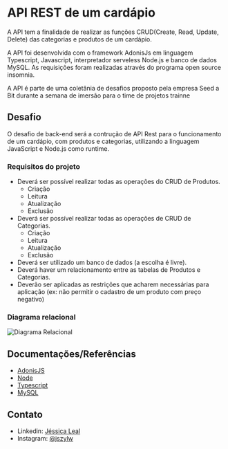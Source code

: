 # API REST de um cardápio
 
<p>A API tem a finalidade de realizar as funções CRUD(Create, Read, Update, Delete) das categorias e produtos de um cardápio. </p>
<p>A API foi desenvolvida com o framework AdonisJs em linguagem Typescript, Javascript, interpretador serveless Node.js e banco de dados MySQL. As requisições foram realizadas através do programa open source insomnia.</p>
<p>A API é parte de uma coletânia de desafios proposto pela empresa Seed a Bit durante a semana de imersão para o time de projetos trainne </p>

## Desafio 


O desafio de back-end será a contrução de API Rest para o funcionamento de um cardápio, com produtos e categorias, utilizando a linguagem JavaScript e Node.js como runtime.

### Requisitos do projeto

-  Deverá ser possível realizar todas as operações do CRUD de Produtos.
    -  Criação
    -  Leitura
    -  Atualização
    -  Exclusão
-  Deverá ser possível realizar todas as operações de CRUD de Categorias.
    -  Criação
    -  Leitura
    -  Atualização
    -  Exclusão
-  Deverá ser utilizado um banco de dados (a escolha é livre).
-  Deverá haver um relacionamento entre as tabelas de Produtos e Categorias.
-  Deverão ser aplicadas as restrições que acharem necessárias para aplicação (ex: não permitir o cadastro de um produto com preço negativo)

### Diagrama relacional
![Diagrama Relacional](https://raw.githubusercontent.com/Jessy777-cripto/cardapio-app/main/images/card%C3%A1pio.png)

## Documentações/Referências
- [AdonisJS](https://docs.adonisjs.com/guides/introduction)
- [Node](https://nodejs.org/pt-br/docs/)
- [Typescript](https://www.typescriptlang.org/docs/)
- [MySQL](https://dev.mysql.com/doc/refman/8.0/en/)

## Contato
- Linkedin: [Jéssica Leal](https://www.linkedin.com/in/j%C3%A9ssica-leal/)
- Instagram: [@jszylw](https://www.instagram.com/jszylw/)

